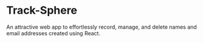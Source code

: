 # Track-Sphere
An attractive web  app to effortlessly record, manage, and delete names and email addresses created using React.

